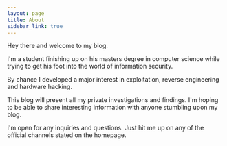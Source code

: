 ```yaml
---
layout: page
title: About
sidebar_link: true
---
```


<p class="message">
  Hey there and welcome to my blog.
</p>

I'm a student finishing up on his masters degree in computer science while trying to get his foot into the world of information security.

By chance I developed a major interest in exploitation, reverse engineering and hardware hacking.

This blog will present all my private investigations and findings.
I'm hoping to be able to share interesting information with anyone stumbling upon my blog.

I'm open for any inquiries and questions. Just hit me up on any of the official channels stated on the homepage.
